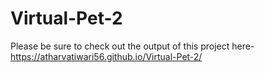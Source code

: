 # Virtual-Pet-2

Please be sure to check out the output of this project here-
https://atharvatiwari56.github.io/Virtual-Pet-2/
